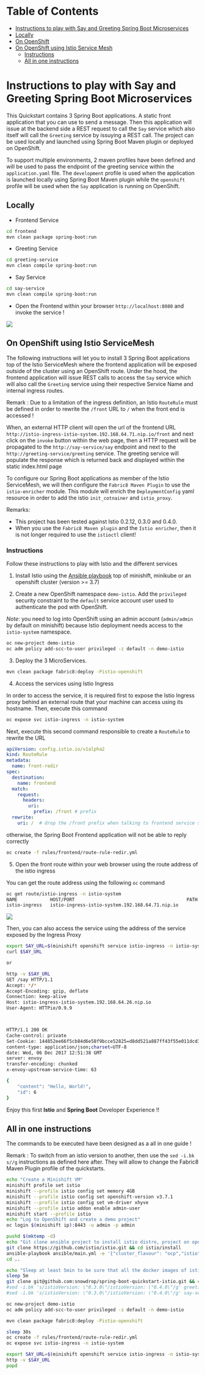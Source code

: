 Table of Contents
=================

   * [Instructions to play with Say and Greeting Spring Boot Microservices](#instructions-to-play-with-say-and-greeting-spring-boot-microservices)
   * [Locally](#locally)
   * [On OpenShift](#on-openshift)
   * [On OpenShift using Istio Service Mesh](#on-openshift-using-istio-service-mesh)
      * [Instructions](#instructions)
      * [All in one instructions](#all-in-one-instructions)


# Instructions to play with Say and Greeting Spring Boot Microservices 

This Quickstart contains 3 Spring Boot applications. A static front application that you can use to send a message. Then this application will issue at the backend side a REST request to 
call the `Say` service which also itself will call the `Greeting` service by issuying a REST call. 
The project can be used locally and launched using Spring Boot Maven plugin or deployed on OpenShift.

To support multiple environments, 2 maven profiles have been defined and will be used to pass the endpoint of the greeting service
within the `application.yaml` file. The `development` profile is used when the application is launched locally using Spring Boot Maven plugin while the `openshift` profile will be used when the `Say` application is running on OpenShift. 

## Locally

- Frontend Service
```bash
cd frontend
mvn clean package spring-boot:run
```

- Greeting Service
```bash
cd greeting-service
mvn clean compile spring-boot:run
```

- Say Service
```bash
cd say-service
mvn clean compile spring-boot:run
```

- Open the Frontend within your browser `http://localhost:8080` and invoke the service !

![](image/spring-boot-front.png)

## On OpenShift using Istio ServiceMesh

The following instructions will let you to install  3 Spring Boot applications top of the Istio ServiceMesh where the frontend application will be exposed outside of the cluster 
using an OpenShift route. Under the hood, the frontend application will issue REST calls to access the `Say` service which will also call the `Greeting` service using their respective Service Name
and internal ingress routes.

Remark : Due to a limitation of the ingress definition, an Istio `RouteRule` must be defined in order to rewrite the `/front` URL to `/` when the front end is accessed !

When, an external HTTP client will open the url of the frontend URL `http://istio-ingress-istio-system.192.168.64.71.nip.io/front` and next click on the `invoke` button within the web page,
then a HTTP request will be propagated to the  `http://say-service/say` endpoint and next to the `http://greeting-service/greeting` service. The greeting service will populate the response which is 
returned back and displayed within the static index.html page

To configure our Spring Boot applications as member of the Istio ServiceMesh, we will then configure the `Fabric8 Maven Plugin` to use the `istio-enricher` module. This module
will enrich the `DeploymentConfig` yaml resource in order to add the istio `init_cotnainer` and `istio_proxy`.


Remarks: 

- This project has been tested against Istio 0.2.12, 0.3.0 and 0.4.0. 
- When you use the `Fabric8 Maven plugin` and the `Istio enricher`, then it is not longer required to use the `istioctl` client!

### Instructions 

Follow these instructions to play with Istio and the different services

1. Install Istio using the [Ansible playbook](https://github.com/istio/istio/blob/master/install/ansible/README.md) top of minishift, minikube or an openshift cluster (version >= 3.7)

2. Create a new OpenShift namespace `demo-istio`. Add the `privileged` security constraint to the `default` service account user
used to authenticate the pod with OpenShift.

*Note*: you need to log into OpenShift using an admin account (`admin/admin` by default on minishift) because Istio deployment needs access to the `istio-system` namespace. 

```bash
oc new-project demo-istio
oc adm policy add-scc-to-user privileged -z default -n demo-istio
```

3. Deploy the 3 MicroServices. 

```bash
mvn clean package fabric8:deploy -Pistio-openshift
```

4. Access the services using Istio Ingress

In order to access the service, it is required first to expose the Istio Ingress proxy behind an external route that your machine can access using its hostname.
Then, execute this command

```bash
oc expose svc istio-ingress -n istio-system
```

Next, execute this second command responsible to create a `RouteRule` to rewrite the URL 

```yaml
apiVersion: config.istio.io/v1alpha2
kind: RouteRule
metadata:
  name: front-redir
spec:
  destination:
    name: frontend
  match:
    request:
      headers:
        uri:
          prefix: /front # prefix
  rewrite:
    uri: /  # drop the /front prefix when talking to frontend service such as /front/index.html -> /index.html
```

otherwise, the Spring Boot Frontend application will not be able to reply correctly

```bash
oc create -f rules/frontend/route-rule-redir.yml 
```

5. Open the front route within your web browser using the route address of the istio ingress

You can get the route address using the following `oc` command

```bash
oc get route/istio-ingress -n istio-system
NAME            HOST/PORT                                         PATH      SERVICES        PORT      TERMINATION   WILDCARD
istio-ingress   istio-ingress-istio-system.192.168.64.71.nip.io             istio-ingress   http                    None
```

![](image/spring-boot-front-istio.png)

Then, you can also access the service using the address of the service exposed by the Ingress Proxy

```bash
export SAY_URL=$(minishift openshift service istio-ingress -n istio-system --url)/say
curl $SAY_URL

or 

http -v $SAY_URL
GET /say HTTP/1.1
Accept: */*
Accept-Encoding: gzip, deflate
Connection: keep-alive
Host: istio-ingress-istio-system.192.168.64.26.nip.io
User-Agent: HTTPie/0.9.9



HTTP/1.1 200 OK
Cache-control: private
Set-Cookie: 144852ee66f5cb84d6e58f9bcce52825=d8dd521a887ff43f55e011dcd3d9caec; path=/; HttpOnly
content-type: application/json;charset=UTF-8
date: Wed, 06 Dec 2017 12:51:38 GMT
server: envoy
transfer-encoding: chunked
x-envoy-upstream-service-time: 63

{
    "content": "Hello, World!",
    "id": 6
}

```

Enjoy this first **Istio** and **Spring Boot** Developer Experience !!

## All in one instructions

The commands to be executed have been designed as a all in one guide !

Remark : To switch from an istio version to another, then use the `sed -i.bk s//g` instructions as defined here after.
They will allow to change the Fabric8 Maven Plugin profile of the quickstarts.

```bash
echo "Create a Minishift VM" 
minishift profile set istio
minishift --profile istio config set memory 4GB
minishift --profile istio config set openshift-version v3.7.1
minishift --profile istio config set vm-driver xhyve
minishift --profile istio addon enable admin-user
minishift start --profile istio
echo "Log to OpenShift and create a demo project"
oc login $(minishift ip):8443 -u admin -p admin

pushd $(mktemp -d)
echo "Git clone ansible project to install istio distro, project on openshift"
git clone https://github.com/istio/istio.git && cd istio/install
ansible-playbook ansible/main.yml -e '{"cluster_flavour": "ocp","istio": {"release_tag_name": "$ISTIO_VERSION", "auth": false}}'
cd ..

echo "Sleep at least 5min to be sure that all the docker images of istio will be downloaded and istio deployed"
sleep 5m
git clone git@github.com:snowdrop/spring-boot-quickstart-istio.git && cd spring-boot-quickstart-istio
#sed -i.bk 's/istioVersion: \"0.3.0\"/istioVersion: \"0.4.0\"/g' greeting-service/src/main/istio/profiles.yml
#sed -i.bk 's/istioVersion: \"0.3.0\"/istioVersion: \"0.4.0\"/g' say-service/src/main/istio/profiles.yml

oc new-project demo-istio
oc adm policy add-scc-to-user privileged -z default -n demo-istio

mvn clean package fabric8:deploy -Pistio-openshift

sleep 30s
oc create -f rules/frontend/route-rule-redir.yml
oc expose svc istio-ingress -n istio-system

export SAY_URL=$(minishift openshift service istio-ingress -n istio-system --url)/say
http -v $SAY_URL
popd
```